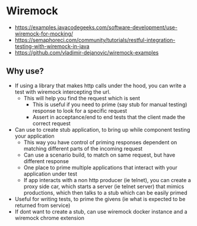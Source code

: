 # Wiremock

- https://examples.javacodegeeks.com/software-development/use-wiremock-for-mocking/
- https://semaphoreci.com/community/tutorials/restful-integration-testing-with-wiremock-in-java
- https://github.com/vladimir-dejanovic/wiremock-examples

## Why use?

- If using a library that makes http calls under the hood, you can write a test with wiremock intercepting the url.
  - This will help you find the request which is sent
    - This is useful if you need to prime (say stub for manual testing) response to look for a specific request
    - Assert in acceptance/end to end tests that the client made the correct request
- Can use to create stub application, to bring up while component testing your application
  - This way you have control of priming responses dependent on matching different parts of the incoming request
  - Can use a scenario build, to match on same request, but have different response
  - One place to prime multiple applications that interact with your application under test
  - If app interacts with a non http producer (ie telnet), you can create a proxy side car, which starts a server (ie telnet server) that mimics productions, which then talks to a stub which can be easily primed
- Useful for writing tests, to prime the givens (ie what is expected to be returned from service)
- If dont want to create a stub, can use wiremock docker instance and a wiremock chrome extension
